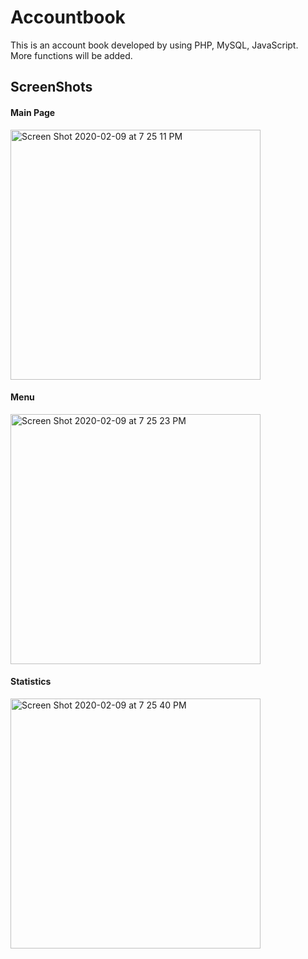 # Accountbook
This is an account book developed by using PHP, MySQL, JavaScript. </br>
More functions will be added.

## ScreenShots

#### Main Page </br>
<img width="400" alt="Screen Shot 2020-02-09 at 7 25 11 PM" src="https://user-images.githubusercontent.com/26644853/74182737-9f5c4200-4c11-11ea-8242-63dfc151c150.png"></br>
#### Menu </br>
<img width="400" alt="Screen Shot 2020-02-09 at 7 25 23 PM" src="https://user-images.githubusercontent.com/26644853/74182738-9ff4d880-4c11-11ea-8cc5-0e96b97da735.png"></br>
#### Statistics </br>
<img width="400" alt="Screen Shot 2020-02-09 at 7 25 40 PM" src="https://user-images.githubusercontent.com/26644853/74182739-9ff4d880-4c11-11ea-9861-14ab68408b71.png">
